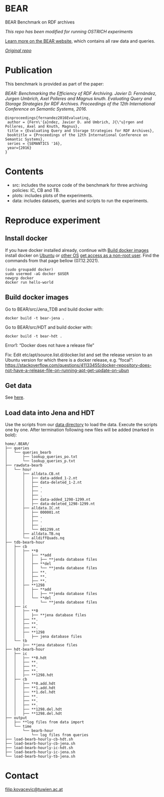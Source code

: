﻿# BEAR
BEAR Benchmark on RDF archives

_This repo has been modified for running OSTRICH experiments_

[Learn more on the BEAR website](https://aic.ai.wu.ac.at/qadlod/bear.html), which contains all raw data and queries.

_[Original repo](https://github.com/webdata/BEAR)_

Publication
==============
This benchmark is provided as part of the paper:

_BEAR: Benchmarking the Efficiency of RDF Archiving. Javier D. Fernández, Jurgen Umbrich, Axel Polleres and Magnus knuth. Evaluating Query and Storage Strategies for RDF Archives. Proceedings of the 12th International Conference on Semantic Systems, 2016._

~~~~
@inproceedings{fernandez2016Evaluating,
 author = {Fern\'{a}ndez, Javier D. and Umbrich, J{\"u}rgen and Polleres, Axel and Knuth, Magnus},
 title = {Evaluating Query and Storage Strategies for RDF Archives},
 booktitle = {Proceedings of the 12th International Conference on Semantic Systems},
 series = {SEMANTICS '16},
 year={2016}
}
~~~~
Contents
==============
- src: includes the source code of the benchmark for three archiving policies: IC, CB and TB.
- plots: includes plots of the experiments.
- data: includes datasets, queries and scripts to run the experiments.

Reproduce experiment
==============
## Install docker 
If you have docker installed already, continue with [Build docker images](https://github.com/GreenfishK/BEAR/blob/master/README.md#build-docker-images)
install docker on [Ubuntu](https://docs.docker.com/engine/install/ubuntu/#install-using-the-repository) or [other OS](https://docs.docker.com/get-docker/)
[get access as a non-root user](https://docs.docker.com/engine/install/linux-postinstall/#manage-docker-as-a-non-root-user). Find the commands from that page bellow (07.12.2021).
```
(sudo groupadd docker)
sudo usermod -aG docker $USER 
newgrp docker
docker run hello-world
```

## Build docker images
Go to BEAR/src/Jena_TDB and build docker with: 
```
docker build -t bear-jena .
```
Go to BEAR/src/HDT and build docker with: 
```
docker build -t bear-hdt .
```
Error1: “Docker does not have a release file”

Fix: Edit etc/apt/source.list.d/docker.list and set the release version to an Ubuntu version for which there is a docker release, e.g. “focal”: https://stackoverflow.com/questions/41133455/docker-repository-does-not-have-a-release-file-on-running-apt-get-update-on-ubun 

## Get data
See [here](https://github.com/GreenfishK/BEAR/tree/master/data).

## Load data into Jena and HDT
Use the scripts from our [data directory](https://github.com/GreenfishK/BEAR/tree/master/data) to load the data. Execute the scripts one by one. After termination following new files will be added (marked in bold):

```
home/.BEAR/  
├── queries  
│   └── queries_bearb  
│       ├── lookup_queries_po.txt  
│       └── lookup_queries_p.txt  
├── rawdata-bearb  
│   └── hour  
│       ├── alldata.CB.nt  
│       │   ├── data-added_1-2.nt  
│       │   ├── data-deleted_1-2.nt  
│       │   ├── .  
│       │   ├── .  
│       │   ├── .  
│       │   ├── data-added_1298-1299.nt  
│       │   ├── data-deleted_1298-1299.nt  
│       ├── alldata.IC.nt  
│       │   ├── 000001.nt  
│       │   ├── .  
│       │   ├── .  
│       │   ├── .  
│       │   └── 001299.nt  
│       ├── alldata.TB.nq  
│       └── alldiffQuads.nq  
├── tdb-bearb-hour  
│   ├── cb  
│   │   ├── **0  
│   │   │   ├── **add  
│   │   │   │   ├── **jenda database files  
│   │   │   ├── **del  
│   │   │   │   └── **jenda database files  
│   │   │   ├── **.  
│   │   │   ├── **.  
│   │   │   ├── **.  
│   │   ├── **1298  
│   │   │   ├── **add  
│   │   │   │   ├── **jenda database files  
│   │   │   └── **del  
│   │   │       └── **jenda database files  
│   ├── ic  
│   │   ├── **0  
│   │   │   ├── **jena database files  
│   │   ├── **.  
│   │   ├── **.  
│   │   ├── **.  
│   │   ├── **1298  
│   │   │   ├── jena database files  
│   └── tb  
│       ├── **jena database files  
├── hdt-bearb-hour  
│   ├── ic  
│   │   ├── **0.hdt  
│   │   ├── **.  
│   │   ├── **.  
│   │   ├── **.  
│   │   ├── **1298.hdt  
│   ├── cb  
│   │   ├── **0.add.hdt  
│   │   ├── **1.add.hdt  
│   │   ├── **1.del.hdt  
│   │   ├── **.  
│   │   ├── **.  
│   │   ├── **.  
│   │   ├── **1298.del.hdt  
│   │   ├── **1298.del.hdt  
├── output  
│   ├── **log files from data import  
│   └── time  
│       └── bearb-hour  
│           └── log files from queries  
├── load-bearb-hourly-cb-hdt.sh  
├── load-bearb-hourly-cb-jena.sh  
├── load-bearb-hourly-ic-hdt.sh  
├── load-bearb-hourly-ic-jena.sh  
└── load-bearb-hourly-tb-jena.sh  
```

Contact
==============
filip.kovacevic@tuwien.ac.at
